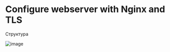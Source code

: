 # Configure webserver with Nginx and TLS
Структура

![image](https://github.com/user-attachments/assets/56168de0-5efd-4149-a4c0-5d905879908a)




